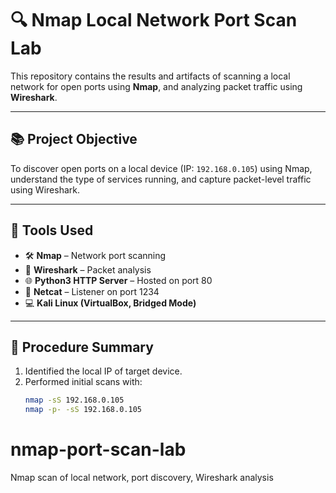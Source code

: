 # 🔍 Nmap Local Network Port Scan Lab

This repository contains the results and artifacts of scanning a local network for open ports using **Nmap**, and analyzing packet traffic using **Wireshark**.

---

## 📚 Project Objective

To discover open ports on a local device (IP: `192.168.0.105`) using Nmap, understand the type of services running, and capture packet-level traffic using Wireshark.

---

## 🧰 Tools Used

- 🛠️ **Nmap** – Network port scanning
- 🧪 **Wireshark** – Packet analysis
- 🌐 **Python3 HTTP Server** – Hosted on port 80
- 📡 **Netcat** – Listener on port 1234
- 💻 **Kali Linux (VirtualBox, Bridged Mode)**

---

## 📝 Procedure Summary

1. Identified the local IP of target device.
2. Performed initial scans with:
   ```bash
   nmap -sS 192.168.0.105
   nmap -p- -sS 192.168.0.105
# nmap-port-scan-lab
Nmap scan of local network, port discovery, Wireshark analysis
